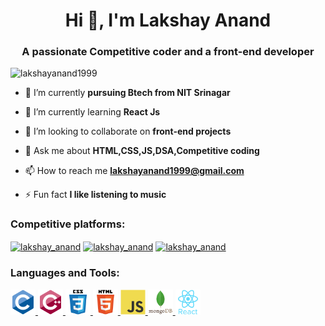 <h1 align="center">Hi 👋, I'm Lakshay Anand</h1>
<h3 align="center">A passionate Competitive coder and a front-end developer</h3>

<p align="left"> <img src="https://komarev.com/ghpvc/?username=lakshayanand1999&label=Profile%20views&color=0e75b6&style=flat" alt="lakshayanand1999" /> </p>

- 🔭 I’m currently **pursuing Btech from NIT Srinagar**

- 🌱 I’m currently learning **React Js**

- 👯 I’m looking to collaborate on **front-end projects**

- 💬 Ask me about **HTML,CSS,JS,DSA,Competitive coding**

- 📫 How to reach me **lakshayanand1999@gmail.com**

- ⚡ Fun fact **I like listening to music**

<h3 align="left">Competitive platforms:</h3>
<p align="left">
<a href="https://www.codechef.com/users/lakshay_anand" target="blank"><img align="center" src="https://cdn.jsdelivr.net/npm/simple-icons@3.1.0/icons/codechef.svg" alt="lakshay_anand" height="30" width="40" /></a>
<a href="https://www.hackerrank.com/lakshay_anand" target="blank"><img align="center" src="https://raw.githubusercontent.com/rahuldkjain/github-profile-readme-generator/master/src/images/icons/Social/hackerrank.svg" alt="lakshay_anand" height="30" width="40" /></a>
<a href="https://codeforces.com/profile/lakshay_anand" target="blank"><img align="center" src="https://cdn.jsdelivr.net/npm/simple-icons@3.0.1/icons/codeforces.svg" alt="lakshay_anand" height="30" width="40" /></a>
</p>

<h3 align="left">Languages and Tools:</h3>
<p align="left"> <a href="https://www.cprogramming.com/" target="_blank"> <img src="https://raw.githubusercontent.com/devicons/devicon/master/icons/c/c-original.svg" alt="c" width="40" height="40"/> </a> <a href="https://www.w3schools.com/cpp/" target="_blank"> <img src="https://raw.githubusercontent.com/devicons/devicon/master/icons/cplusplus/cplusplus-original.svg" alt="cplusplus" width="40" height="40"/> </a> <a href="https://www.w3schools.com/css/" target="_blank"> <img src="https://raw.githubusercontent.com/devicons/devicon/master/icons/css3/css3-original-wordmark.svg" alt="css3" width="40" height="40"/> </a> <a href="https://www.w3.org/html/" target="_blank"> <img src="https://raw.githubusercontent.com/devicons/devicon/master/icons/html5/html5-original-wordmark.svg" alt="html5" width="40" height="40"/> </a> <a href="https://developer.mozilla.org/en-US/docs/Web/JavaScript" target="_blank"> <img src="https://raw.githubusercontent.com/devicons/devicon/master/icons/javascript/javascript-original.svg" alt="javascript" width="40" height="40"/> </a> <a href="https://www.mongodb.com/" target="_blank"> <img src="https://raw.githubusercontent.com/devicons/devicon/master/icons/mongodb/mongodb-original-wordmark.svg" alt="mongodb" width="40" height="40"/> </a> <a href="https://reactjs.org/" target="_blank"> <img src="https://raw.githubusercontent.com/devicons/devicon/master/icons/react/react-original-wordmark.svg" alt="react" width="40" height="40"/> </a> </p>


